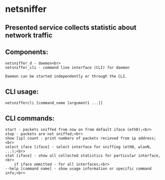 # netsniffer
## Presented service collects statistic about network traffic

## Components:
	netsniffer_d - daemon<br>
	netsniffer_cli - command line interface (CLI) for daemon

	Daemon can be started independently or through the CLI.

## CLI usage:<br>
	netsniffercli [command_name [argument1 ...]]

## CLI commands:<br>
	start - packets sniffed from now on from default iface (eth0);<br>
	stop - packets are not sniffed;<br>
	show [ip] count - print numbers of packets recieved from ip address;<br>
	select iface [iface] - select interface for sniffing (ethN, wlanN, ...);<br>
	stat [iface] - show all collected statistics for particular interface,<br>
		if iface ommitted - for all interfaces;<br>
	--help [command name] - show usage information or specific command info;<br>
